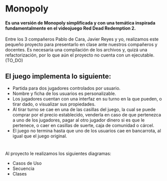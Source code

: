 # Monopoly

#### Es una versión de Monopoly simplificada y con una temática inspirada fundamentalmente en el videojuego Red Dead Redemption 2.

Entre los 3 compañeros Pablo de Cara, Javier Reyes y yo, realizamos este pequeño proyecto para presentarlo en clase ante nuestros compañeros y docentes.
Es necesaria una compilación de los archivos y, quizá una refactorización, por lo que aún el proyecto no cuenta con un ejecutable. (TO_DO)

## El juego implementa lo siguiente:
  - Partida para dos jugadores controlados por usuario.
  - Nombre y ficha de los usuarios es personalizable.
  - Los jugadores cuentan con una interfaz en su turno en la que pueden, o tirar dado, o visualizar sus propiedades.
  - Al tirar turno se cae en una de las casillas del juego, la cual se puede comprar por el precio establecido, venderla en caso de que pertenezca a uno de los jugadores, pagar al otro jugador dinero si es que le pertenece, o caer en casillas de suerte, caja de comunidad o cárcel.
  - El juego no termina hasta que uno de los usuarios cae en bancarrota, al igual que el juego original.
#


Al proyecto le realizamos los siguientes diagramas:
- Casos de Uso
- Secuencia
- Clases
